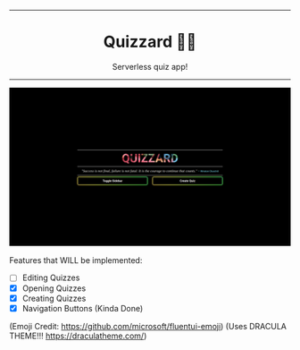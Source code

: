 <div align="center">

<hr>

# Quizzard 🧙‍♂️

Serverless quiz app!

<hr>

</div>

![Screenshot of the beautiful home screen](./screenshot.png)

Features that WILL be implemented:

- [ ] Editing Quizzes
- [x] Opening Quizzes
- [x] Creating Quizzes
- [x] Navigation Buttons (Kinda Done)

(Emoji Credit: https://github.com/microsoft/fluentui-emoji)
(Uses DRACULA THEME!!! https://draculatheme.com/)
